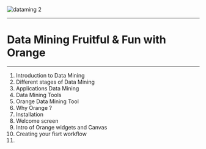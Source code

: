  ![dataming 2](https://user-images.githubusercontent.com/92079088/203644611-b0eab0b6-46fb-4282-a11e-5b7f727af8b0.png)

-----------------------------------------------------------------------------------------------------
# Data Mining Fruitful & Fun with Orange
-----------------------------------------------------------------------------------------------------
1. Introduction to Data Mining
2. Different stages of Data Mining
3. Applications Data Mining
4. Data Mining Tools
5. Orange Data Mining Tool
6. Why Orange ?
7. Installation
8. Welcome screen
9. Intro of Orange widgets and Canvas
10. Creating your fisrt workflow
11. 






